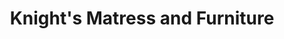 ---
title: "Knight's Matress and Furniture"
url: /lehi/knights-matress-and-furniture/
shop: Möbel
---
